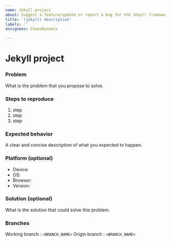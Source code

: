 ```yaml
---
name: Jekyll project
about: Suggest a feature/update or report a bug for the Jekyll framework implementation.
title: '(jekyll) description'
labels: ''
assignees: ChaosDynamix

---
```


# Jekyll project

### Problem
What is the problem that you propose to solve.

### Steps to reproduce 
1. step
2. step
3. step

### Expected behavior
A clear and concise description of what you expected to happen.

### Platform (optional)
 - Device: <device>
 - OS: <os>
 - Browser: <browser>
 - Version: <version>

### Solution (optional)
What is the solution that could solve this problem.

### Branches
Working branch
: `<BRANCH_NAME>`
Origin branch
: `<BRANCH_NAME>`
